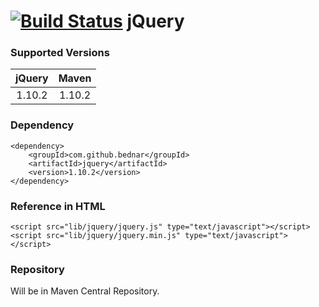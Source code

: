 [![Build Status](https://travis-ci.org/bednar/jQuery.png?branch=master)](https://travis-ci.org/bednar/jQuery) jQuery
======

### Supported Versions

|   jQuery  |   Maven   |
|:---------:|:---------:|
|   1.10.2  |   1.10.2  | 


### Dependency

    <dependency>
        <groupId>com.github.bednar</groupId>
        <artifactId>jquery</artifactId>
        <version>1.10.2</version>
    </dependency>

### Reference in HTML

    <script src="lib/jquery/jquery.js" type="text/javascript"></script>
    <script src="lib/jquery/jquery.min.js" type="text/javascript"></script>
    
### Repository

Will be in Maven Central Repository.
